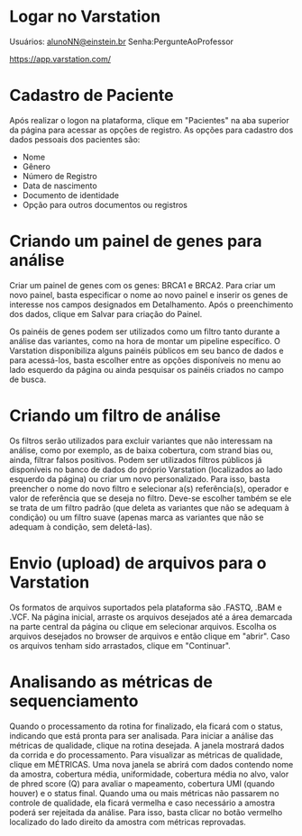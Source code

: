 # Logar no Varstation

Usuários: alunoNN@einstein.br
Senha:PergunteAoProfessor

https://app.varstation.com/

# Cadastro de Paciente
Após realizar o logon na plataforma, clique em "Pacientes" na aba superior da página para acessar as opções de registro.
As opções para cadastro dos dados pessoais dos pacientes são:
- Nome
- Gênero
- Número de Registro
- Data de nascimento
- Documento de identidade
- Opção para outros documentos ou registros

# Criando um painel de genes para análise
Criar um painel de genes com os genes: BRCA1 e BRCA2.
Para criar um novo painel, basta especificar o nome ao novo painel e inserir os genes de interesse nos campos designados em Detalhamento.
Após o preenchimento dos dados, clique em Salvar para criação do Painel.

Os painéis de genes podem ser utilizados como um filtro tanto durante a análise das variantes, como na hora de montar um pipeline específico. O Varstation disponibiliza alguns painéis públicos em seu banco de dados e para acessá-los, basta escolher entre as opções disponíveis no menu ao lado esquerdo da página ou ainda pesquisar os painéis criados no campo de busca.

# Criando um filtro de análise
Os filtros serão utilizados para excluir variantes que não interessam na análise, como por exemplo, as de baixa cobertura, com strand bias ou, ainda, filtrar falsos positivos. Podem ser utilizados filtros públicos já disponíveis no banco de dados do próprio Varstation (localizados ao lado esquerdo da página) ou criar um novo personalizado. Para isso, basta preencher o nome do novo filtro e selecionar a(s) referência(s), operador e valor de referência que se deseja no filtro. Deve-se escolher também se ele se trata de um filtro padrão (que deleta as variantes que não se adequam à condição) ou um filtro suave (apenas marca as variantes que não se adequam à condição, sem deletá-las).

# Envio (upload) de arquivos para o Varstation
Os formatos de arquivos suportados pela plataforma são .FASTQ, .BAM e .VCF.
Na página inicial, arraste os arquivos desejados até a área demarcada na parte central da página ou clique em selecionar arquivos. Escolha os arquivos desejados no browser de arquivos e então clique em "abrir". Caso os arquivos tenham sido arrastados, clique em "Continuar".

# Analisando as métricas de sequenciamento
Quando o processamento da rotina for finalizado, ela ficará com o status, indicando que está pronta para ser analisada. Para iniciar a análise das métricas de qualidade, clique na rotina desejada. A janela mostrará dados da corrida e do processamento. Para visualizar as métricas de qualidade, clique em MÉTRICAS.
Uma nova janela se abrirá com dados contendo nome da amostra, cobertura média, uniformidade, cobertura média no alvo, valor de phred score (Q) para avaliar o mapeamento, cobertura UMI (quando houver) e o status final. Quando uma ou mais métricas não passarem no controle de qualidade, ela ficará vermelha e caso necessário a amostra poderá ser rejeitada da análise. Para isso, basta clicar no botão vermelho localizado do lado direito da amostra com métricas reprovadas.


